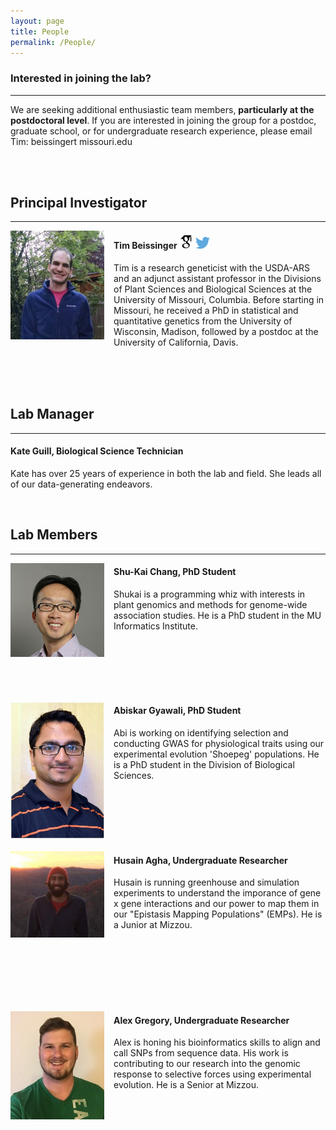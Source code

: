```yaml
---
layout: page
title: People
permalink: /People/
---
```


### Interested in joining the lab?
----------------------------------------
We are seeking additional enthusiastic team members, **particularly at the postdoctoral level**. If you are interested in joining the group for a postdoc, graduate school, or for undergraduate research experience, please email Tim: beissingert <at> missouri.edu

<br/>
<br/>


## Principal Investigator
----------------------------------------

<div style="float: left; padding-right: 15px">
    <a href="http://beissingerlab.github.io/img/IronMan.jpg"><img src="/img/Tim.jpg" alt="Tim Beissinger" title="Picture" width="150" border="0" onClick="_gaq.push(['_trackEvent', 'IMGs', 'Image', 'Ironman']);"></a>
</div>

#### Tim Beissinger <a href="http://scholar.google.com/citations?user=PHAEOXIAAAAJ&hl=en" target="_blank"><img src="/img/scholar.png" style="width: 23px;"></a> <a href="/docs/tbeissingerCV_publish.pdf" target="_blank"><i class="fa fa-file-text fa-md"></i></a> <a href="https://twitter.com/timbeissinger" target="_blank"><img src="/img/Twitter_logo_blue.png" style="width: 23px; border=10 px"></a>

Tim is a research geneticist with the USDA-ARS and an adjunct assistant professor in the Divisions of Plant Sciences and Biological Sciences at the University of Missouri, Columbia. Before starting in Missouri, he received a PhD in statistical and quantitative genetics from the University of Wisconsin, Madison, followed by a postdoc at the University of California, Davis.


<br><br><br>

## Lab Manager
----------------------------------------

#### Kate Guill, Biological Science Technician

Kate has over 25 years of experience in both the lab and field. She leads all of our data-generating endeavors.

<br>

## Lab Members
----------------------------------------


<div style="float: left; padding-right: 15px">
    <a href="http://beissingerlab.github.io/img/Shukai.jpg"><img src="/img/Shukai.jpg" title="Shukai" width="150" border="0"></a>
</div>

#### Shu-Kai Chang, PhD Student

Shukai is a programming whiz with interests in plant genomics and methods for genome-wide association studies. He is a PhD student in the MU Informatics Institute.

<br><br><br><br><br>

<div style="float: left; padding-right: 15px">
    <a href="http://beissingerlab.github.io/img/Abiskar.jpg"><img src="/img/Abiskar.jpg" title="Abiskar" width="150" border="0"></a>
</div>


#### Abiskar Gyawali, PhD Student

Abi is working on identifying selection and conducting GWAS for physiological traits using our experimental evolution 'Shoepeg' populations. He is a PhD student in the Division of Biological Sciences.

<br><br><br><br><br>


<div style="float: left; padding-right: 15px">
    <a href="http://beissingerlab.github.io/img/Husain.jpg"><img src="/img/Husain.jpg" title="Husain" width="150" border="0"></a>
</div>


#### Husain Agha, Undergraduate Researcher

Husain is running greenhouse and simulation experiments to understand the imporance of  gene x gene interactions and our power to map them in our "Epistasis Mapping Populations" (EMPs).  He is a Junior at Mizzou.


<br><br><br><br><br><br>

<div style="float: left; padding-right: 15px">
    <a href="http://beissingerlab.github.io/img/Alex.jpg"><img src="/img/Alex.jpg" title="Alex" width="150" border="0"></a>
</div>


#### Alex Gregory, Undergraduate Researcher

Alex is honing his bioinformatics skills to align and call SNPs from sequence data. His work is contributing to our research into the genomic response to selective forces using experimental evolution. He is a Senior at Mizzou.

